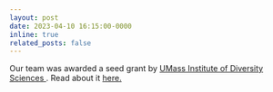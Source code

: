 ```yaml
---
layout: post
date: 2023-04-10 16:15:00-0000
inline: true
related_posts: false
---
```


Our team was awarded a seed grant by <a href = "https://www.umass.edu/diversitysciences/"> UMass Institute of Diversity Sciences </a>. Read about it <a href = "https://www.umass.edu/diversitysciences/seed-grants/do-healthcare-providers-discriminate-unveiling-health-disparities-comprehensive-data"> here. </a>
